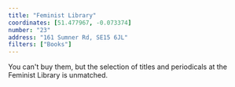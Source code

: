 ```yaml
---
title: "Feminist Library"
coordinates: [51.477967, -0.073374]
number: "23"
address: "161 Sumner Rd, SE15 6JL"
filters: ["Books"]
---
```


You can't buy them, but the selection of titles and periodicals at the Feminist Library is unmatched.
